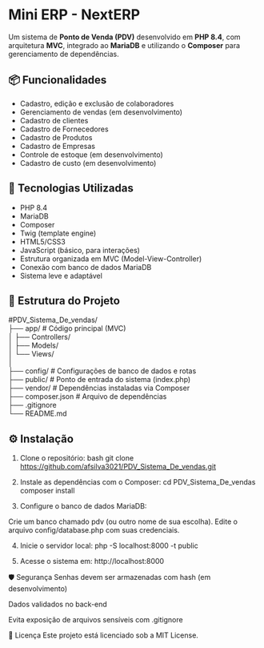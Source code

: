 # Mini ERP - NextERP

Um sistema de **Ponto de Venda (PDV)** desenvolvido em **PHP 8.4**, com arquitetura **MVC**, integrado ao **MariaDB** e utilizando o **Composer** para gerenciamento de dependências.

## 📦 Funcionalidades

- Cadastro, edição e exclusão de colaboradores
- Gerenciamento de vendas (em desenvolvimento)
- Cadastro de clientes
- Cadastro de Fornecedores
- Cadastro de Produtos
- Cadastro de Empresas
- Controle de estoque (em desenvolvimento)
- Cadastro de custo (em desenvolvimento)

## 🚀 Tecnologias Utilizadas

- PHP 8.4
- MariaDB
- Composer
- Twig (template engine)
- HTML5/CSS3
- JavaScript (básico, para interações)
- Estrutura organizada em MVC (Model-View-Controller)
- Conexão com banco de dados MariaDB
- Sistema leve e adaptável

## 📁 Estrutura do Projeto

#PDV_Sistema_De_vendas/
</br>
├── app/ # Código principal (MVC)
</br>
│ ├── Controllers/
</br>
│ ├── Models/
</br>
│ └── Views/
</br>
│
</br>
├── config/ # Configurações de banco de dados e rotas
</br>
├── public/ # Ponto de entrada do sistema (index.php)
</br>
├── vendor/ # Dependências instaladas via Composer
</br>
├── composer.json # Arquivo de dependências
</br>
├── .gitignore
</br>
└── README.md
</br>

## ⚙️ Instalação

1. Clone o repositório:
  bash
  git clone https://github.com/afsilva3021/PDV_Sistema_De_vendas.git

2. Instale as dependências com o Composer:
  cd PDV_Sistema_De_vendas
  composer install

3. Configure o banco de dados MariaDB:

  Crie um banco chamado pdv (ou outro nome de sua escolha).
  Edite o arquivo config/database.php com suas credenciais.

4. Inicie o servidor local:
  php -S localhost:8000 -t public

5. Acesse o sistema em:
  http://localhost:8000


🛡️ Segurança
Senhas devem ser armazenadas com hash (em desenvolvimento)

Dados validados no back-end

Evita exposição de arquivos sensíveis com .gitignore

📝 Licença
Este projeto está licenciado sob a MIT License.

